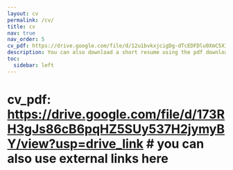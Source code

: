 ```yaml
---
layout: cv
permalink: /cv/
title: cv
nav: true
nav_order: 5
cv_pdf: https://drive.google.com/file/d/12u1bvkxjcigDg-dTcEDFDlu0XmC5X1No/view
description: You can also download a short resume using the pdf download button. 👉 
toc:
  sidebar: left
---
```


# cv_pdf: https://drive.google.com/file/d/173RH3gJs86cB6pqHZ5SUy537H2jymyBY/view?usp=drive_link # you can also use external links here
